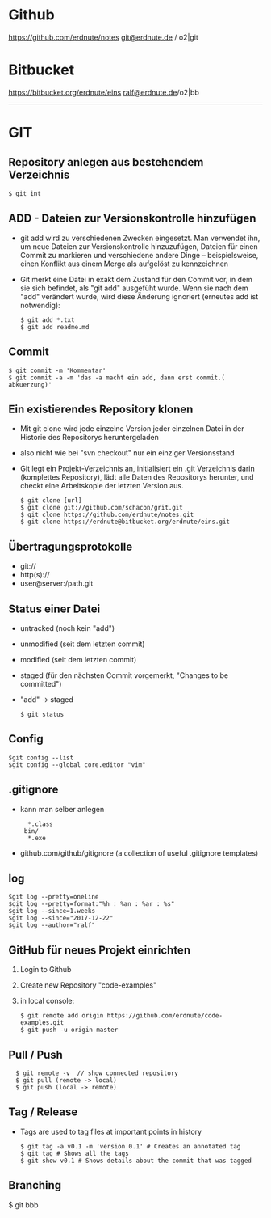 
# Github
https://github.com/erdnute/notes
git@erdnute.de / o2|git

# Bitbucket
https://bitbucket.org/erdnute/eins
ralf@erdnute.de/o2|bb

---------------------------------------------------------------------

# GIT

## Repository anlegen aus bestehendem Verzeichnis
    $ git int

## ADD - Dateien  zur Versionskontrolle hinzufügen
* git add wird zu verschiedenen Zwecken eingesetzt. Man verwendet ihn, um neue Dateien zur Versionskontrolle hinzuzufügen, Dateien für einen Commit zu markieren und verschiedene andere Dinge – beispielsweise, einen Konflikt aus einem Merge als aufgelöst zu kennzeichnen
* Git merkt eine Datei in exakt dem Zustand für den Commit vor, in dem sie sich befindet, als "git add" ausgefüht wurde. Wenn sie nach dem "add" verändert wurde, wird diese Änderung ignoriert (erneutes add ist notwendig):

      $ git add *.txt
      $ git add readme.md

## Commit
    $ git commit -m 'Kommentar'
    $ git commit -a -m 'das -a macht ein add, dann erst commit.( abkuerzung)'

## Ein existierendes Repository klonen
* Mit git clone wird jede einzelne Version jeder einzelnen Datei in der Historie des Repositorys heruntergeladen
* also nicht wie bei "svn checkout" nur ein einziger Versionsstand
* Git legt ein Projekt-Verzeichnis an, initialisiert ein .git Verzeichnis darin (komplettes Repository), lädt alle Daten des Repositorys herunter, und checkt eine Arbeitskopie der letzten Version aus.

      $ git clone [url]
      $ git clone git://github.com/schacon/grit.git
      $ git clone https://github.com/erdnute/notes.git
      $ git clone https://erdnute@bitbucket.org/erdnute/eins.git

## Übertragungsprotokolle
* git:// 
* http(s):// 
* user@server:/path.git

## Status einer Datei
* untracked (noch kein "add")
* unmodified (seit dem letzten commit)
* modified (seit dem letzten commit)
* staged (für den nächsten Commit vorgemerkt, "Changes to be committed")
* "add" -> staged

      $ git status


## Config
    $git config --list
    $git config --global core.editor "vim"

## .gitignore
* kann man selber anlegen

        *.class
       bin/
        *.exe

* github.com/github/gitignore (a collection of useful .gitignore templates)


## log

    $git log --pretty=oneline
    $git log --pretty=format:"%h : %an : %ar : %s"
    $git log --since=1.weeks
    $git log --since="2017-12-22"
    $git log --author="ralf"

## GitHub für neues Projekt einrichten
1. Login to Github
2. Create new Repository "code-examples"
3. in local console:

       $ git remote add origin https://github.com/erdnute/code-examples.git
       $ git push -u origin master

## Pull / Push

      $ git remote -v  // show connected repository
      $ git pull (remote -> local)
      $ git push (local -> remote)

## Tag / Release
* Tags are used to tag files at important points in history

      $ git tag -a v0.1 -m 'version 0.1' # Creates an annotated tag
      $ git tag # Shows all the tags
      $ git show v0.1 # Shows details about the commit that was tagged

## Branching

   $ git bbb



